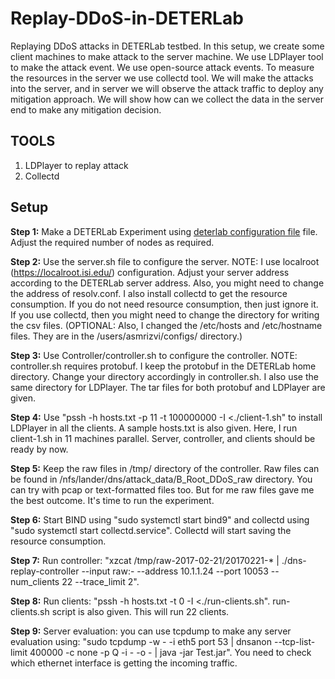 # Replay-DDoS-in-DETERLab
Replaying DDoS attacks in DETERLab testbed. In this setup, we create some client machines to make attack to the server machine. We use LDPlayer tool to make the attack event. We use open-source attack events. To measure the resources in the server we use collectd tool. We will make the attacks into the server, and in server we will observe the attack traffic to deploy any mitigation approach. We will show how can we collect the data in the server end to make any mitigation decision.
## TOOLS
1. LDPlayer to replay attack
2. Collectd
## Setup

**Step 1:** Make a DETERLab Experiment using [deterlab configuration file](deterlab.config) file. Adjust the required number of nodes as required.

**Step 2:** Use the server.sh file to configure the server. 
NOTE: I use localroot (https://localroot.isi.edu/) configuration. Adjust your server address according to the DETERLab server address. Also, you might need to change the address of resolv.conf. I also install collectd to get the resource consumption. If you do not need resource consumption, then just ignore it. If you use collectd, then you might need to change the directory for writing the csv files.
(OPTIONAL: Also, I changed the /etc/hosts and /etc/hostname files. They are in the /users/asmrizvi/configs/ directory.)

**Step 3:** Use Controller/controller.sh to configure the controller. 
NOTE: controller.sh requires protobuf. I keep the protobuf in the DETERLab home directory. Change your directory accordingly in controller.sh. I also use the same directory for LDPlayer. The tar files for both protobuf and LDPlayer are given. 

**Step 4:** Use "pssh -h hosts.txt -p 11 -t 100000000 -I <./client-1.sh" to install LDPlayer in all the clients. A sample hosts.txt is also given. Here, I run client-1.sh in 11 machines parallel. 
Server, controller, and clients should be ready by now. 

**Step 5:** Keep the raw files in /tmp/ directory of the controller. Raw files can be found in /nfs/lander/dns/attack_data/B_Root_DDoS_raw directory. You can try with pcap or text-formatted files too. But for me raw files gave me the best outcome. 
It's time to run the experiment. 

**Step 6:** Start BIND using "sudo systemctl start bind9" and collectd using "sudo systemctl start collectd.service". Collectd will start saving the resource consumption. 

**Step 7:** Run controller: "xzcat /tmp/raw-2017-02-21/20170221-* | ./dns-replay-controller --input raw:- --address 10.1.1.24 --port 10053 --num_clients 22 --trace_limit 2". 

**Step 8:** Run clients: "pssh -h hosts.txt -t 0  -I <./run-clients.sh". run-clients.sh script is also given. This will run 22 clients.

**Step 9:** Server evaluation: you can use tcpdump to make any server evaluation using: "sudo tcpdump -w - -i eth5 port 53  | dnsanon --tcp-list-limit 400000 -c none  -p Q -i - -o - | java -jar Test.jar". You need to check which ethernet interface is getting the incoming traffic. 

